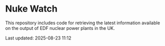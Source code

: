 # Nuke Watch

This repository includes code for retrieving the latest information available on the output of EDF nuclear power plants in the UK.

Last updated: 2025-08-23 11:12
